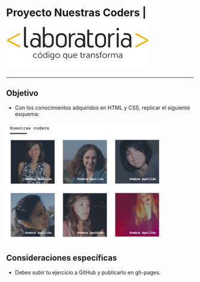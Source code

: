 # **Proyecto Nuestras Coders** | ![Laboratoria Logo](assets/images/logo.png)

***

## **Objetivo**

* Con los conocimientos adquiridos en HTML y CSS, replicar el siguiente esquema:

![Nuestras Coders](assets/images/esquema.png)

## **Consideraciones específicas**

* Debes subir tu ejercicio a GitHub y publicarlo en gh-pages.
